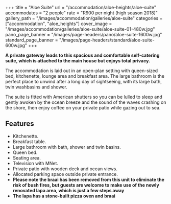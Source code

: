 +++
title = "Aloe Suite"
url = "/accommodation/aloe-heights/aloe-suite"
accommodates = "2 people"
rate = "R900 per night (high season 2018)"
gallery_path = "/images/accommodation/galleries/aloe-suite"
categories = ["accommodation", "aloe_heights"]
cover_image = "/images/accommodation/galleries/aloe-suite/aloe-suite-01-480w.jpg"
pano_page_banner = "/images/page-headers/pano/aloe-suite-1600w.jpg"
standard_page_banner = "/images/page-headers/standard/aloe-suite-600w.jpg"
+++

**A private gateway leads to this spacious and comfortable self-catering suite, which is attached to the main house but enjoys total privacy.**

The accommodation is laid out in an open-plan setting with queen-sized bed, kitchenette, lounge area and breakfast area. The large bathroom is the perfect place to unwind after a long day of sightseeing, with its large bath, twin washbasins and shower.

The suite is fitted with American shutters so you can be lulled to sleep and gently awoken by the ocean breeze and the sound of the waves crashing on the shore, then enjoy coffee on your private patio while gazing out to sea.

## Features

*   Kitchenette.
*   Breakfast table.
*   Large bathroom with bath, shower and twin basins.
*   Queen bed.
*   Seating area.
*   Television with MNet.
*   Private patio with wooden deck and ocean views.
*   Allocated parking space outside private entrance.
*   **Please note the braai has been removed from this unit to eliminate the risk of bush fires, but guests are welcome to make use of the newly renovated lapa area, which is just a few steps away**
*   **The lapa has a stone-built pizza oven and braai**